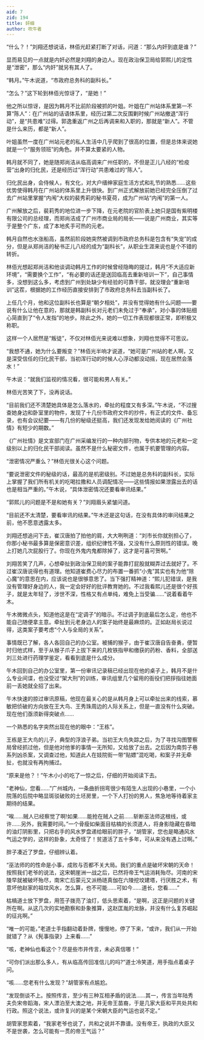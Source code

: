 ```yaml
---
aid: 7
zid: 194
title: 奸细
author: 吹牛者
---
```


“什么？！”刘翔还想说话，林佰光赶紧打断了对话，问道：“那么内奸到底是谁？”

显而易见的一点就是内奸必然是刘翔的身边人。现在政治保卫局给郭熙儿的定性是“泄密”，那么“内奸”就另有其人了。

“韩月。”午木说道，“市政府总务科的副科长。”

“怎么？”这下轮到林佰光惊讶了，“是她！”

他之所以惊讶，是因为韩月不比前阶段被抓的叶姐。叶姐在广州站体系里第一不算“陈人”：在广州站的话语体系里，经历过第二次反围剿时候广州站撤退“浑行动”，是“共患难”过得。郭逸重返广州之后再调来和入职的，那就是“新人”。不管是什么来历，都是“新人”。

叶姐虽然一度在广州站元老的私人生活中几乎爬到了很高的位置，但是总体来说她就是一个“服务领班”的角色。并不算太要紧的人物。

韩月就不同了，她是随郑尚洁从临高调来广州任职的，不但是正儿八经的“检疫营”出身的归化民，还是经历过“浑行动”共患难过的“陈人”。

归化民出身，会侍候人，有文化，对大户缙绅家庭生活方式和礼节的熟悉……这些优势使得韩月在广州站的体系里上升很快。到广州正式解放前她已经完全压倒了过去广州站里掌握“内闱”大权的裴秀莉的秘书夏荷，成为广州站“内闱”的第一人。

广州解放之后，裴莉秀的地位进一步下降，在元老院的官阶表上她只是国有紫明楼有限公司的总经理，而郑尚洁成了广州市商业局的局长――说是广州商业，其实等于是整个广东，成了本地炙手可热的元老。

韩月自然也水涨船高，虽然前阶段她突然被调到市政府总务科是包含有“失宠”的成分，但是从郑尚洁的秘书正儿八经的成为“副科长”，从职业生涯来说也是个不错的转折。

林佰光想起郑尚洁和他谈调动韩月工作的时候曾经隐晦的提过，韩月“不大适应新环境”，“需要换个工作”，“有必要的话还是送回临高去重新培训一下”，自己事情多，没想到这么多，考虑到广州到处缺少有经验的可靠干部，就没理会“重新培训”这茬，根据她的工作经历直接安排到了市政府总务科去当副科长了。

上任几个月，他和这位副科长也算是“朝夕相处”，并没有觉得她有什么问题――要说有什么让他在意的，那就是韩副科长对元老们未免过于“奉承”，对小事的体贴细心简直到了“令人发指”的地步。除此之外，她的一切工作表现都很正常，即积极又称职。

这样一个人居然是“叛徒”，不仅对林佰光来说难以想象，刘翔也觉得不可思议。

“我想不通，她为什么要叛变？”林佰光半响才说道，“她可是广州站的老人啊，又是深受信任的归化民干部，当初浑行动的时候人心浮动都没动摇，现在居然会落水！”

午木说：“就我们监视的情况看，很可能和男人有关。”

林佰光苦笑了下，没再说话。

“目前我们还不清楚她具体是怎么落水的，牵扯的程度又有多深。”午木说，“不过搜查她身边和卧室里的物件，发现了十几份市政府文件的抄件，有正式的文件、备忘录，也有会议纪要――有几份的秘级还挺高，我们还发现发给她阅读的《广州社情》有短少的期数。”

《广州社情》是文宣部门在广州采编发行的一种内部刊物，专供本地的元老和一定级别以上的归化民干部阅读。虽然不是什么秘密文件，也属于机要管理的内容。

“泄密情况严重么？”林佰光很关心这个问题。

“要说泄密文件的秘级的话，最高的是机密级别。不过她是总务科的副科长，实际上掌握了我们所有机关的吃喝拉撒和人员调配情况――这些情报如果泄露出去的话也是相当严重的。”午木说，“具体泄密情况还要看审讯结果。”

“郭熙儿的问题是不是和她有关？”刘翔眉头紧皱问道。

“目前还不太清楚，要看审讯的结果。”午木还是这句话，在没有具体的审问结果之前，他不愿意透露太多。

刘翔还想追问下去，崔汉唐拍了拍他的肩，大大咧咧道：“刘市长你就别担心了，你那小秘书最多算是保密意识差，组织纪律性不强，又没有什么原则性的错误。晚上打她几次屁股行了。你现在外鬼内鬼都除掉了，这才是可喜可贺啊。”

刘翔苦笑了几声，心想牵扯到政治保卫局的案子能靠打屁股就糊弄过去就好了。不过崔汉唐说得也有道理。他知道崔费心尽力的布置一番抓“小鬼”其实也有为他“除心魔”的意思在内，应该说也是很够意思了。当下强打精神道：“熙儿犯错误，是我没有管理好身边的人，我一定会好好的批评教育她的。不过我看熙儿还是很个好孩子，就是太年轻了，涉世不深，性格又有点单纯，难免上当受骗……”说着看着午木。

午木微微点头，知道他这是在“定调子”的暗示。不过调子到底最后怎么定，他也不能自己随便拿主意。牵扯到元老身边人的案子始终是最麻烦的。正如赵局长说过得，这类案子要考虑“个人与全局的关系”。

事情既已了解，各人各回自己的办公室。被捕的猴子，由于崔汉唐自告奋勇，便暂时归他式样，至于从猴子爪子上拔下来的几枚铁指甲和缴获的药粉、香料，全部送刘三处进行药理学鉴定，看看到底是什么成分。

午木回到自己的办公室里，第一份审讯记录稿已经出现在他的桌子上，韩月不是什么专业间谍，也没受过“架大刑”的训练，审讯组里几个留用的衙役们把拶指往她面前一丢她就全招了出来。

午木快速的掠过审讯原稿，他现在最关心的是从韩月身上可以牵扯出来的线索，慕敏把侦破的方向放在王大鸟、王秀珠周边的人际关系上，但是一直没有什么突破。现在他们亟须新得突破点……

一个熟悉的名字突然出现在他的眼中：“王栋”。

王栋是王大鸟的儿子，典型的浮浪子弟。当初王大鸟失踪之后，为了寻找沟图警察局曾经抓过他，但是他对他爹的事情一无所知，又给放了出去。之后因为南剪子巷系列凶杀案，又调查过他，知道此人在妓院街一带“贴嫖”混吃喝，和案子并无牵扯，也就没有再拘捕过。

“原来是他？！”午木小小的吃了一惊之后，仔细的开始阅读下去。

“老神仙，您看……”广州城内，一条曲折拐弯很少有陌生人出现的小巷里，一个小院落的后院中略显斑驳破败的土坯房里，一个下人打扮的男人，焦急地等待着家主期待的结果。

“唉……贼人已经察觉了啊!如果……能抢在贼人之前……斩断巫法师这根线，或许……另外，我需要时间。”一个骨瘦如柴面目枯槁的长须道人，将身影隐藏在昏暗的油灯阴影里，只把右手的风水罗盘递给眼前的胖子，“胡管家，您也是略通风水气运之学的，这样的卦象，太奇怪了！贫道活了五十多年，可从来没有遇上过啊。”

胖子凑近了罗盘，仔细辨认着。

“巫法师的的性命是小事，成败与否都不关大局。我们的重点是破坏宋朝的天命！按照我们老爷的说法，这宋朝崖洲一战之后，已然将帝王气运消耗殆尽。河南的宋陵早就被破坏殆尽，南宋亡后蒙元又派杨琏真伽在六陵挖坟建塔，行厌胜之术，有意坏他赵家的祖坟风水，怎么算，也不可能……可如今……道长，您看……”

枯槁道士放下罗盘，用签子拨亮了油灯，低头思索着，“是啊，这正是问题的关键所在啊。从这几次的实地勘察和卦象推算，这赵匡胤的龙脉，并没有什么复苏崛起的征兆啊。”

“唯一的可能，”老道士手指翻动着卦牌，慢慢地，停了下来，“或许，我们从一开始就错了？从《髡事指录》上来看……”

“咳，老神仙也看这个？尽是些市井传言，未必真信哪！“

“可你们派出那么多人，有从临高传回准信儿的吗?”道士冷笑道，用手指点着桌子问。

“咳……您老有什么发现？”胡管家有点尴尬。

“发现倒谈不上。按照传言，至少有三种互相矛盾的说法……其一，传言当年陆秀夫负宋帝蹈海，宋人漂泊至大澳之地，并无帝王苗裔，于是几家大臣和平共处共和行政。照这个说法，或许复兴的是某个宋朝大臣的气运也说不定。”

胡管家思索着，“我家老爷也说了，共和之说并不靠谱。没有帝王，执政的大臣又不是世袭，怎么可能有一贯的帝王气运？”
